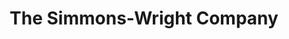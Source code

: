 ---
title: "The Simmons-Wright Company"
url: /kewanee/the-simmons-wright-company/
shop: Dorfladen
---